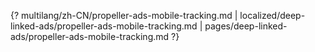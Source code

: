 {? multilang/zh-CN/propeller-ads-mobile-tracking.md | localized/deep-linked-ads/propeller-ads-mobile-tracking.md | pages/deep-linked-ads/propeller-ads-mobile-tracking.md ?}
